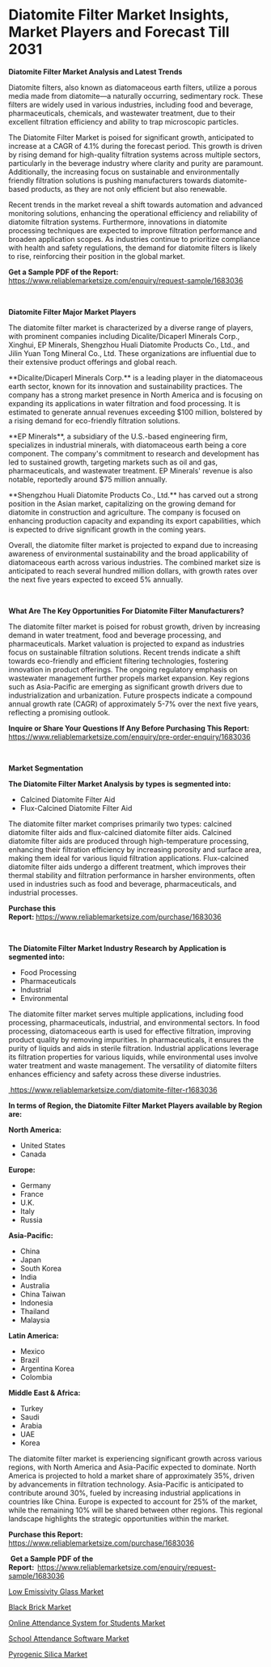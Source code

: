 <p><h1>Diatomite Filter Market Insights, Market Players and Forecast Till 2031</h1></p><p><strong>Diatomite Filter Market Analysis and Latest Trends</strong></p>
<p><p>Diatomite filters, also known as diatomaceous earth filters, utilize a porous media made from diatomite—a naturally occurring, sedimentary rock. These filters are widely used in various industries, including food and beverage, pharmaceuticals, chemicals, and wastewater treatment, due to their excellent filtration efficiency and ability to trap microscopic particles.</p><p>The Diatomite Filter Market is poised for significant growth, anticipated to increase at a CAGR of 4.1% during the forecast period. This growth is driven by rising demand for high-quality filtration systems across multiple sectors, particularly in the beverage industry where clarity and purity are paramount. Additionally, the increasing focus on sustainable and environmentally friendly filtration solutions is pushing manufacturers towards diatomite-based products, as they are not only efficient but also renewable.</p><p>Recent trends in the market reveal a shift towards automation and advanced monitoring solutions, enhancing the operational efficiency and reliability of diatomite filtration systems. Furthermore, innovations in diatomite processing techniques are expected to improve filtration performance and broaden application scopes. As industries continue to prioritize compliance with health and safety regulations, the demand for diatomite filters is likely to rise, reinforcing their position in the global market.</p></p>
<p><strong>Get a Sample PDF of the Report:&nbsp;</strong> <a href="https://www.reliablemarketsize.com/enquiry/request-sample/1683036?utm_campaign=1133&utm_medium=2&utm_source=Github&utm_content=ia&utm_term=14112024&utm_id=diatomite-filter">https://www.reliablemarketsize.com/enquiry/request-sample/1683036</a></p>
<p>&nbsp;</p>
<p><strong>Diatomite Filter Major Market Players</strong></p>
<p><p>The diatomite filter market is characterized by a diverse range of players, with prominent companies including Dicalite/Dicaperl Minerals Corp., Xinghui, EP Minerals, Shengzhou Huali Diatomite Products Co., Ltd., and Jilin Yuan Tong Mineral Co., Ltd. These organizations are influential due to their extensive product offerings and global reach.</p><p>**Dicalite/Dicaperl Minerals Corp.** is a leading player in the diatomaceous earth sector, known for its innovation and sustainability practices. The company has a strong market presence in North America and is focusing on expanding its applications in water filtration and food processing. It is estimated to generate annual revenues exceeding $100 million, bolstered by a rising demand for eco-friendly filtration solutions.</p><p>**EP Minerals**, a subsidiary of the U.S.-based engineering firm, specializes in industrial minerals, with diatomaceous earth being a core component. The company's commitment to research and development has led to sustained growth, targeting markets such as oil and gas, pharmaceuticals, and wastewater treatment. EP Minerals' revenue is also notable, reportedly around $75 million annually.</p><p>**Shengzhou Huali Diatomite Products Co., Ltd.** has carved out a strong position in the Asian market, capitalizing on the growing demand for diatomite in construction and agriculture. The company is focused on enhancing production capacity and expanding its export capabilities, which is expected to drive significant growth in the coming years.</p><p>Overall, the diatomite filter market is projected to expand due to increasing awareness of environmental sustainability and the broad applicability of diatomaceous earth across various industries. The combined market size is anticipated to reach several hundred million dollars, with growth rates over the next five years expected to exceed 5% annually.</p></p>
<p>&nbsp;</p>
<p><strong>What Are The Key Opportunities For Diatomite Filter Manufacturers?</strong></p>
<p><p>The diatomite filter market is poised for robust growth, driven by increasing demand in water treatment, food and beverage processing, and pharmaceuticals. Market valuation is projected to expand as industries focus on sustainable filtration solutions. Recent trends indicate a shift towards eco-friendly and efficient filtering technologies, fostering innovation in product offerings. The ongoing regulatory emphasis on wastewater management further propels market expansion. Key regions such as Asia-Pacific are emerging as significant growth drivers due to industrialization and urbanization. Future prospects indicate a compound annual growth rate (CAGR) of approximately 5-7% over the next five years, reflecting a promising outlook.</p></p>
<p><strong>Inquire or Share Your Questions If Any Before Purchasing This Report:</strong> <a href="https://www.reliablemarketsize.com/enquiry/pre-order-enquiry/1683036?utm_campaign=1133&utm_medium=2&utm_source=Github&utm_content=ia&utm_term=14112024&utm_id=diatomite-filter">https://www.reliablemarketsize.com/enquiry/pre-order-enquiry/1683036</a></p>
<p>&nbsp;</p>
<p><strong>Market Segmentation</strong></p>
<p><strong>The Diatomite Filter Market Analysis by types is segmented into:</strong></p>
<p><ul><li>Calcined Diatomite Filter Aid</li><li>Flux-Calcined Diatomite Filter Aid</li></ul></p>
<p><p>The diatomite filter market comprises primarily two types: calcined diatomite filter aids and flux-calcined diatomite filter aids. Calcined diatomite filter aids are produced through high-temperature processing, enhancing their filtration efficiency by increasing porosity and surface area, making them ideal for various liquid filtration applications. Flux-calcined diatomite filter aids undergo a different treatment, which improves their thermal stability and filtration performance in harsher environments, often used in industries such as food and beverage, pharmaceuticals, and industrial processes.</p></p>
<p><strong>Purchase this Report:&nbsp;</strong><a href="https://www.reliablemarketsize.com/purchase/1683036?utm_campaign=1133&utm_medium=2&utm_source=Github&utm_content=ia&utm_term=14112024&utm_id=diatomite-filter">https://www.reliablemarketsize.com/purchase/1683036</a></p>
<p>&nbsp;</p>
<p><strong>The Diatomite Filter Market Industry Research by Application is segmented into:</strong></p>
<p><ul><li>Food Processing</li><li>Pharmaceuticals</li><li>Industrial</li><li>Environmental</li></ul></p>
<p><p>The diatomite filter market serves multiple applications, including food processing, pharmaceuticals, industrial, and environmental sectors. In food processing, diatomaceous earth is used for effective filtration, improving product quality by removing impurities. In pharmaceuticals, it ensures the purity of liquids and aids in sterile filtration. Industrial applications leverage its filtration properties for various liquids, while environmental uses involve water treatment and waste management. The versatility of diatomite filters enhances efficiency and safety across these diverse industries.</p></p>
<p><a href="https://www.reliablemarketsize.com/diatomite-filter-r1683036?utm_campaign=1133&utm_medium=2&utm_source=Github&utm_content=ia&utm_term=14112024&utm_id=diatomite-filter">&nbsp;https://www.reliablemarketsize.com/diatomite-filter-r1683036</a></p>
<p><strong>In terms of Region, the Diatomite Filter Market Players available by Region are:</strong></p>
<p>
    <p> <strong> North America: </strong>
        <ul>
            <li>United States</li>
            <li>Canada</li>
        </ul>
        </p> 
    <p> <strong> Europe: </strong>
        <ul>
            <li>Germany</li>
            <li>France</li>
            <li>U.K.</li>
            <li>Italy</li>
            <li>Russia</li>
        </ul>
        </p> 
    <p> <strong> Asia-Pacific: </strong>
        <ul>
            <li>China</li>
            <li>Japan</li>
            <li>South Korea</li>
            <li>India</li>
            <li>Australia</li>
            <li>China Taiwan</li>
            <li>Indonesia</li>
            <li>Thailand</li>
            <li>Malaysia</li>
        </ul>
        </p> 
    <p> <strong> Latin America: </strong>
        <ul>
            <li>Mexico</li>
            <li>Brazil</li>
            <li>Argentina Korea</li>
            <li>Colombia</li>
        </ul>
        </p> 
    <p> <strong> Middle East & Africa: </strong>
        <ul>
            <li>Turkey</li>
            <li>Saudi</li>
            <li>Arabia</li>
            <li>UAE</li>
            <li>Korea</li>
        </ul>
    </p>
    </p>
<p><p>The diatomite filter market is experiencing significant growth across various regions, with North America and Asia-Pacific expected to dominate. North America is projected to hold a market share of approximately 35%, driven by advancements in filtration technology. Asia-Pacific is anticipated to contribute around 30%, fueled by increasing industrial applications in countries like China. Europe is expected to account for 25% of the market, while the remaining 10% will be shared between other regions. This regional landscape highlights the strategic opportunities within the market.</p></p>
<p><strong>Purchase this Report: </strong><a href="https://www.reliablemarketsize.com/purchase/1683036?utm_campaign=1133&utm_medium=2&utm_source=Github&utm_content=ia&utm_term=14112024&utm_id=diatomite-filter">https://www.reliablemarketsize.com/purchase/1683036</a></p>
<p>&nbsp;<strong>Get a Sample PDF of the Report:&nbsp;&nbsp;</strong><a href="https://www.reliablemarketsize.com/enquiry/request-sample/1683036?utm_campaign=1133&utm_medium=2&utm_source=Github&utm_content=ia&utm_term=14112024&utm_id=diatomite-filter">https://www.reliablemarketsize.com/enquiry/request-sample/1683036</a></p>
<p><strong></strong></p>
<p><p><a href="https://www.linkedin.com/pulse/low-emissivity-glass-market-size-segmentation-trends-growth-9zjpc?utm_campaign=1133&utm_medium=2&utm_source=Github&utm_content=ia&utm_term=14112024&utm_id=diatomite-filter">Low Emissivity Glass Market</a></p><p><a href="https://github.com/WillieWoodard/Market-Research-Report-List-7/blob/main/black-brick-market.md?utm_campaign=1133&utm_medium=2&utm_source=Github&utm_content=ia&utm_term=14112024&utm_id=diatomite-filter">Black Brick Market</a></p><p><a href="https://issuu.com/reportprime-2/docs/online-attendance-system-for-studen_5b53282c02ca0d?utm_campaign=1133&utm_medium=2&utm_source=Github&utm_content=ia&utm_term=14112024&utm_id=diatomite-filter">Online Attendance System for Students Market</a></p><p><a href="https://issuu.com/reportprime-2/docs/school-attendance-software-market-s_f7e24c9b750171?utm_campaign=1133&utm_medium=2&utm_source=Github&utm_content=ia&utm_term=14112024&utm_id=diatomite-filter">School Attendance Software Market</a></p><p><a href="https://www.linkedin.com/pulse/pyrogenic-silica-market-opportunities-emerging-global-trends-koc6c?utm_campaign=1133&utm_medium=2&utm_source=Github&utm_content=ia&utm_term=14112024&utm_id=diatomite-filter">Pyrogenic Silica Market</a></p></p>